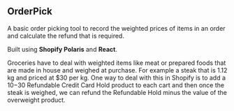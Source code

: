 ## OrderPick
A basic order picking tool to record the weighted prices of items in an order and calculate the refund that is required.

Built using **Shopify Polaris** and **React**.

Groceries have to deal with weighted items like meat or prepared foods that are made in house and weighed at purchase. For example a steak that is 1.12 kg and priced at $30 per kg. One way to deal with this in Shopify is to add a $10-$30 Refundable Credit Card Hold product to each cart and then once the steak is weighed, we can refund the Refundable Hold minus the value of the overweight product.
